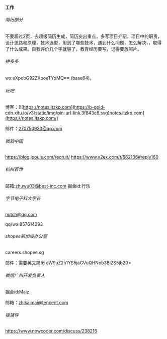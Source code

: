 #### 工作

###### 简历部分

不要超过2页，去超级简历生成，简历突出重点，多写项目介绍，项目中的职责，设计思路和原理，技术选型，用到了哪些技术，遇到什么问题，怎么解决，，取得了什么成果。自我评价几个字就够了，教育经历要写，记得要放照片。

###### 拼多多

wx:eXpobG92ZXpoeTYxMQ== (base64)。

###### 玩吧

 博客：[![https://notes.itzkp.com](https://b-gold-cdn.xitu.io/v3/static/img/pin-url-link.3f843e8.svg)notes.itzkp.com](https://notes.itzkp.com/) 

邮件：270750933@qq.com 

###### 微软中国

 https://blog.joouis.com/recruit/  https://www.v2ex.com/t/562136#reply160

###### 杭州百世

邮箱:zhuwu03@best-inc.com 掘金id:行乐

###### 字节电子科大学长

nutch@qq.com

qq/wx:857614293

###### shopee新加坡办公室 

careers.shopee.sg

邮件：需要英文简历 eW9uZ2h1YS5jaGVuQHNob3BIZS5jb20=

###### 微信广州开发负责人

掘金id:Maiz

邮箱：zhikaimai@tencent.com

###### 猿辅导

https://www.nowcoder.com/discuss/238216